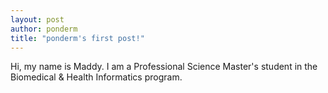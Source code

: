 ```yaml
---
layout: post
author: ponderm
title: "ponderm's first post!"
---
```

Hi, my name is Maddy. I am a Professional Science Master's student in the Biomedical & Health Informatics program. 
